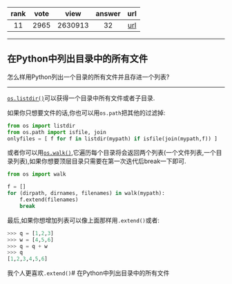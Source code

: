 
| rank | vote | view | answer | url |
|:-:|:-:|:-:|:-:|:-:|
|11|2965|2630913|32| [url](http://stackoverflow.com/questions/3207219/how-do-i-list-all-files-of-a-directory) |
***

## 在Python中列出目录中的所有文件

怎么样用Python列出一个目录的所有文件并且存进一个列表?

***

[`os.listdir()`](http://docs.python.org/library/os.html#os.listdir)可以获得一个目录中所有文件或者子目录.

如果你只想要文件的话,你也可以用`os.path`把其他的过滤掉:

```python
from os import listdir
from os.path import isfile, join
onlyfiles = [ f for f in listdir(mypath) if isfile(join(mypath,f)) ]
```
或者你可以用[`os.walk()`](http://docs.python.org/library/os.html#os.walk),它遍历每个目录将会返回两个列表(一个文件列表,一个目录列表),如果你想要顶层目录只需要在第一次迭代后break一下即可.

```python
from os import walk

f = []
for (dirpath, dirnames, filenames) in walk(mypath):
    f.extend(filenames)
    break
```

最后,如果你想增加列表可以像上面那样用`.extend()`或者:

```python
>>> q = [1,2,3]
>>> w = [4,5,6]
>>> q = q + w
>>> q
[1,2,3,4,5,6]
```

我个人更喜欢`.extend()`# 在Python中列出目录中的所有文件

